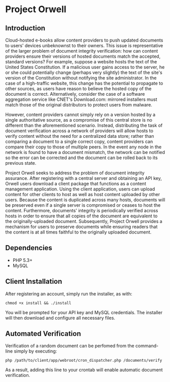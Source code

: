 Project Orwell
===

## Introduction

Cloud-hosted e-books allow content providers to push updated documents to users' devices unbeknownst to their owners. This issue is representative of the larger problem of document integrity verification: how can content providers ensure their versions of hosted documents match the accepted, standard versions? For example, suppose a website hosts the text of the United States Constitution. If a malicious user gains access to the server, he or she could potentially change (perhaps very slightly) the text of the site's version of the Constitution without notifying the site administrator. In the case of a high-traffic website, this change has the potential to propagate to other sources, as users have reason to believe the hosted copy of the document is correct. Alternatively, consider the case of a software aggregation service like CNET's Download.com: mirrored installers must match those of the original distributors to protect users from malware.

However, content providers cannot simply rely on a version hosted by a single authoritative source, as a compromise of this central store is no different than the aforementioned scenario. Instead, distributing the task of document verification across a network of providers will allow hosts to verify content without the need for a centralized data store; rather than comparing a document to a single correct copy, content providers can compare their copy to those of multiple peers. In the event any node in the network is found to have a document mismatch, the network can be notified so the error can be corrected and the document can be rolled back to its previous state.

Project Orwell seeks to address the problem of document integrity assurance. After registering with a central server and obtaining an API key, Orwell users download a client package that functions as a content management application. Using the client application, users can upload content for other clients to host as well as host content uploaded by other users. Because the content is duplicated across many hosts, documents will be preserved even if a single server is compromised or ceases to host the content. Furthermore, documents' integrity is periodically verified across hosts in order to ensure that all copies of the document are equivalent to the originally-uploaded document. Subsequently, Project Orwell provides a mechanism for users to preserve documents while ensuring readers that the content is at all times faithful to the originally uploaded document.

## Dependencies 

* PHP 5.3+
* MySQL

## Client Installation

After registering an account, simply run the installer, as with:

    chmod +x install && ./install

You will be prompted for your API key and MySQL credentials. The installer will then download and configure all necessary files.

## Automated Verification

Verification of a random document can be perfomed from the command-line simply by executing:
    
    php /path/to/client/app/webroot/cron_dispatcher.php /documents/verify

As a result, adding this line to your crontab will enable automatic document verification.
